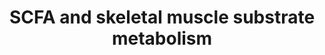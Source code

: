 ---
annotations:
- type: Pathway Ontology
  value: altered energy metabolic pathway
authors:
- I6095275
- MaintBot
- Marvin M2
- DeSl
description: The short-chain fatty acids (SCFA) acetate, propionate and butyrate can
  alter skeletal muscle metabolism both via direct and indirect mechanisms. Indirect
  mechanisms include the stimulation of glucagon like peptide 1 (GLP-1) and peptide
  YY (PYY) release via G-protein coupled receptor 41 (GPR41) and GPR43 signalling.
  Increased peripheral levels of these gut-derived satiety hormones induce the recruitment
  of microvasculature in skeletal muscle tissue and thereby contribute to improved
  insulin signalling. Furthermore SCFA induce a reduction in lipolysis in white adipose
  tissue (WAT), resulting in enhanced WAT lipid buffering capacity and decreased levels
  ectopic fat accumulation in skeletal muscle tissue.   SCFA are also suggested to
  have direct effects on skeletal muscle metabolism, possibly via GPR41 and GPR43
  signalling. SCFA  induce the activation of  adenosine monophosphate-activated protein
  kinase (AMPK), a key regulator in skeletal muscle cell metabolism. Activated AMPK
  induces several metabolic pathways including fatty acid oxidation and the synthesis
  of glycogen. Active AMPK also stimulates glucose uptake via translocation of glucose
  transporter type 4 (GLUT4) and decreases glycolysis. In addition to AMPK activation,
  SCFA might also induce peroxisome proliferator activated receptor delta (PPARD)
  expression, another process contributing to enhanced fat oxidation levels.
last-edited: 2017-08-04
organisms:
- Homo sapiens
redirect_from:
- /index.php/Pathway:WP4030
- /instance/WP4030
schema-jsonld:
- '@context': https://schema.org/
  '@id': https://wikipathways.github.io/pathways/WP4030.html
  '@type': Dataset
  creator:
    '@type': Organization
    name: WikiPathways
  description: The short-chain fatty acids (SCFA) acetate, propionate and butyrate
    can alter skeletal muscle metabolism both via direct and indirect mechanisms.
    Indirect mechanisms include the stimulation of glucagon like peptide 1 (GLP-1)
    and peptide YY (PYY) release via G-protein coupled receptor 41 (GPR41) and GPR43
    signalling. Increased peripheral levels of these gut-derived satiety hormones
    induce the recruitment of microvasculature in skeletal muscle tissue and thereby
    contribute to improved insulin signalling. Furthermore SCFA induce a reduction
    in lipolysis in white adipose tissue (WAT), resulting in enhanced WAT lipid buffering
    capacity and decreased levels ectopic fat accumulation in skeletal muscle tissue.   SCFA
    are also suggested to have direct effects on skeletal muscle metabolism, possibly
    via GPR41 and GPR43 signalling. SCFA  induce the activation of  adenosine monophosphate-activated
    protein kinase (AMPK), a key regulator in skeletal muscle cell metabolism. Activated
    AMPK induces several metabolic pathways including fatty acid oxidation and the
    synthesis of glycogen. Active AMPK also stimulates glucose uptake via translocation
    of glucose transporter type 4 (GLUT4) and decreases glycolysis. In addition to
    AMPK activation, SCFA might also induce peroxisome proliferator activated receptor
    delta (PPARD) expression, another process contributing to enhanced fat oxidation
    levels.
  keywords:
  - Acetate
  - GPR41
  - Propionate
  - FA oxidation
  - Plasma Fatty Acids
  - GLUT4
  - Butyrate
  - AMPK activation
  - GPR43
  - GLP-1
  - PYY
  - Glycogen synthesis
  - Lipolysis
  - PPARD
  - Glycolysis
  - Insulin action
  license: CC0
  name: SCFA and skeletal muscle substrate metabolism
seo: CreativeWork
title: SCFA and skeletal muscle substrate metabolism
wpid: WP4030
---